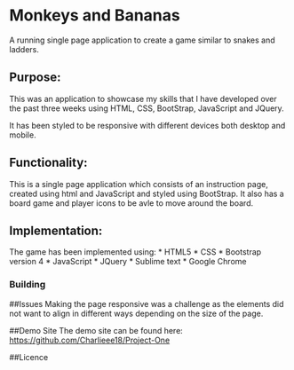 # Monkeys and Bananas
A running single page application to create a game similar to snakes and ladders.

## Purpose:

This was an application to showcase my skills that I have developed over the past three weeks using HTML, CSS, BootStrap, JavaScript and JQuery.

It has been styled to be responsive with different devices both desktop and mobile.

## Functionality:

This is a single page application which consists of an instruction page, created using html and JavaScript and styled using BootStrap. It also has a board game and player icons to be avle to move around the board.

## Implementation:

The game has been implemented using:
	* HTML5
	* CSS
	* Bootstrap version 4
	* JavaScript
	* JQuery
	* Sublime text
	* Google Chrome

### Building

##Issues
Making the page responsive was a challenge as the elements did not want to align in different ways depending on the size of the page.

##Demo Site
The demo site can be found here: 
https://github.com/Charlieee18/Project-One

##Licence




